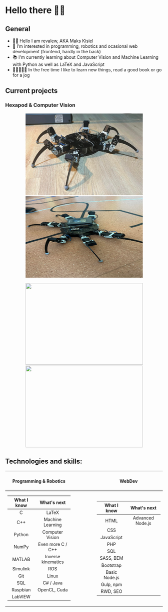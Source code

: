 # Hello there 👋🏻

## General 

- 👋🏻 Hello I am revalew, AKA Maks Kisiel
- 👀 I’m interested in programming, robotics and ocasional web development (frontend, hardly in the back)
- 📚 I'm currently learning about Computer Vision and Machine Learning with Python as well as LaTeX and JavaScript
- 👨🏻‍💻🕺🏻 In the free time I like to learn new things, read a good book or go for a jog

## Current projects

### Hexapod & Computer Vision
<p align='center'>
<img src="./hexapod_1.png" width="375" height="260" />
<img src="./hexapod_2.jpg" width="375" height="260" />
</p>
<p align='center'>
<img src="./tracking.gif" width="375" height="260" />
<img src="./fingerCount.gif" width="375" height="260" />
</p>

## Technologies and skills:

<table align="center">
<thead><th>

#### Programming & Robotics

</th><th>&emsp;&emsp;&emsp;&emsp;</th><th>

#### WebDev

</th></thead>
<tbody>
<tr><td>
<div align="center">

| **What I know** | **What's next** |
|:-:|:-:|
| C |LaTeX|
| C++ |Machine Learning|
| Python |Computer Vision|
|NumPy|Even more C / C++|
|MATLAB|Inverse kinematics|
|Simulink|ROS|
|Git|Linux|
|SQL|C# / Java|
|Raspbian|OpenCL, Cuda|
|LabVIEW||
  
<!-- | **What I know** |
|:-:|
| C |
| C++ |
| Python |
|MATLAB|
|Simulink|
|SQL|
|Git|
|Raspbian|
  
| **What's next** |
|:-:|
|LaTeX|
|Machine Learning|
|Computer Vision|
|Inverse kinematics|
|ROS|
|C# / Java|
|Even more C / C++|
|Linux| -->

</div>
</td><td></td><td>
<div align="center">

| **What I know** | **What's next** |
|:-:|:-:|
| HTML |Advanced Node.js|
| CSS ||
|JavaScript||
|PHP||
|SQL||
|SASS, BEM||
|Bootstrap||
|Basic Node.js||
|Gulp, npm||
|RWD, SEO||

</div>
</td></tr>
</tbody>
</table>
